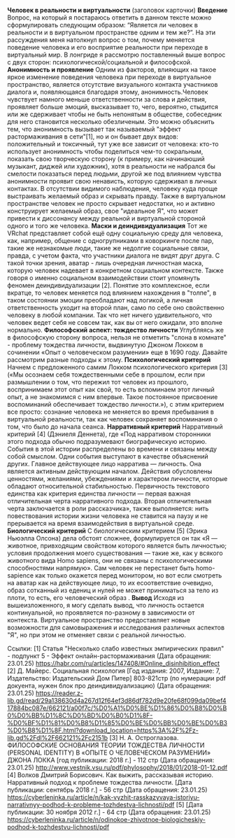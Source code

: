 **Человек в реальности и виртуальности** (заголовок карточки)
**Введение**
Вопрос, на который я постараюсь ответить в данном тексте можно сформулировать следующим образом: “Является ли человек в реальности и в виртуальном пространстве одним и тем же?”. На эти рассуждения меня натолкнул вопрос о том, почему меняется поведение человека и его восприятие реальности при переходе в виртуальный мир. В лонгриде я рассмотрю поставленный выше вопрос с двух сторон: психологической/социальной и философской. 
**Анонимность и проявление**
Одним из факторов, влияющих на такое яркое изменение поведения человека при переходе в виртуальное пространство, является отсутствие визуального контакта участников диалога и, появляющаяся благодаря этому, анонимность.Человек чувствует намного меньше ответственности за слова и действия, проявляет больше эмоций, высказывает то, чего, вероятно, стыдится или же сдерживает чтобы не быть непонятым в обществе, собеседник для него становится несколько обезличеным. Это можно объяснить тем, что анонимность вызывает так называемый "эффект растормаживания в сети"[1], но и он бывает двух видов: положительный и токсичный, тут уже все зависит от человека: кто-то использует анонимность чтобы поделиться чем-то сокральным, показать свою творческую сторону (к примеру, как начинаюший музыкант, диджей или художник), хотя в реальности не набрался бы смелости показаться перед людьми, другой же под влиянием чувства анонимности проявит свою ненависть, которую сдерживал в личных контактах. В отсутствии видимого наблюдения, человеку куда проще выстраивать желаемый образ и скрывать правду. Также в виртуальном пространстве человек не просто скрывает недостатки, но и активно конструирует желаемый образ, свое "идеальное Я", что может привести к диссонансу между реальной и виртуальной стороной одного и того же человека.
**Маски и деиндивидуализация**
Тот же VRchat представляет собой ещё одну социальную среду для человека, как, например, общение с одногрупниками в коворкинге после пар, такие же незнакомые люди, такие же недолгие социальные связи, правда, с учетом факта, что участники диалога не видят друг друга. С такой точки зрения, аватар - лишь очередная личностная маска, которую человек надевает в конкретном социальном контексте. Также говоря о именно социальном взаимодействии стоит упомянуть феномен деиндивидуализации [2]. Понятие это комплексное, если вкратце, то человек меняется под влиянием нахождения в "толпе", в таком состоянии эмоции преобладают над логикой, а личная ответственность уходит на второй план, само по себе оно свойственно человеку в любой компании. Так что нет ничего удивительного, что человек ведет себя не совсем так, как вы от него ожидали, это вполне нормально.
**Философский аспект: тождество личности**
Углубляясь же в философскую сторону вопроса, нельзя не отметить "слона в комнате" - проблему тождества личности, выдвинутую Джоном Локком в сочинении «Опыт о человеческом разумении» еще в 1690 году. Давайте рассмотрим разные подходы к этому. **Психологический критерий**
Начнем с предложенного самим Локком психологического критерия [3] («Мы осознаем себя тождественными себе в прошлом, если при размышлении о том, что пережил тот человек из прошлого, воспринимаем этот опыт как свой, то есть вспоминаем этот личный опыт, а не знакомимся с ним впервые. Такое постоянное присвоение воспоминаний обеспечивает тождество личности.»), с этим критерием все просто: сознание человека не меняется во время пребывания в виртуальной реальности, так как человек сохраняет воспоминания о том, что было до начала сеанса.
**Нарративный критерий**
Нарративный критерий [4] (Дэниеля Деннета), где «Под нарративом сторонники этого подхода обычно подразумевают биографическую историю. События в этой истории распределены во времени и связаны между собой смыслом. Одни события выступают в качестве объяснений других. Главное действующее лицо нарратива — личность. Она является активным действующим началом. Действия обусловлены ценностями, желаниями, убеждениями и характером личности, которые обладают относительной стабильностью. Первичность текстового единства как критерия единства личности — первая важная отличительная черта нарративного подхода. Вторая отличительная черта заключается в роли рассказчика», также выполняется: нить повествования истории жизни человека не ставится на паузу и не прерывается на время взаимодействия в виртуальной среде.
**Биологический критерий**
С биологическим критерием [5] (Эрика Ньюэлла Олсона) дела обстоят сложнее, формулируется он так «Я — животное, привходящим свойством которого является быть личностью; условия продолжения моего существования — такие же, как у всякого животного вида Homo sapiens, они не связаны с психологическими способностями напрямую». Сам человек не перестанет быть homo-sapience как только окажется перед монитором, но вот если смотреть на аватар как на действующее лицо, то их есоответствие очевидно, образ сотканный из едениц и нулей не может приниматься за тело из плоти, то есть, его человеческий образ .
**Вывод**
Исходя из вышеизложенного, я могу сделать вывод, что личность остается континуальной, но проявляется по-разному в зависимости от контекста. Виртуальное пространство предоставляет новые возможности для самовыражения и исследования различных аспектов "Я", но при этом не отменяет связи с реальной личностью.

Ссылки:
[1] Статья "Несколько слабо известных эмпирических правил" - подпункт 5 - Эффект онлайн-растормаживания (Дата обращения: 23.01.25) https://habr.com/ru/articles/147408/#Online_disinhibition_effect  
[2] Д. Майерс. Социальная психология [Год издания: 2007, Издание: 7, Издательство: Издательский Дом Питер] 803-821стр (по нумерации pdf докуента, нужен блок про деиндивидуализацию) (Дата обращения: 23.01.25) https://reader.z-lib.gd/read/29a138630d4a267d12f64ef3d86df782d9e20fe68f099da09bef417884bc087e/662121/a00f7c/%D0%A1%D0%BE%D1%86%D0%B8%D0%B0%D0%BB%D1%8C%D0%BD%D0%B0%D1%8F-%D0%BF%D1%81%D0%B8%D1%85%D0%BE%D0%BB%D0%BE%D0%B3%D0%B8%D1%8F.html?download_location=https%3A%2F%2Fz-lib.gd%2Fdl%2F662121%2Fc2151b
[3] Н. А. Остроглазова. ФИЛОСОФСКИЕ ОСНОВАНИЯ ТЕОРИИ ТОЖДЕСТВА ЛИЧНОСТИ (PERSONAL IDENTITY) В «ОПЫТЕ О ЧЕЛОВЕЧЕСКОМ РАЗУМЕНИИ» ДЖОНА ЛОККА [год публикации: 2018 г.] - 112 стр (Дата обращения: 23.01.25) http://www.vestnik.vsu.ru/pdf/phylosophy/2018/01/2018-01-12.pdf 
[4] Волков Дмитрий Борисович. Как выжить, рассказывая историю. Нарративный подход к проблеме тождества личности. [Дата публикации: сентябрь 2018 г.]  - 56 стр (Дата обращения: 23.01.25) https://cyberleninka.ru/article/n/kak-vyzhit-rasskazyvaya-istoriyu-narrativnyy-podhod-k-probleme-tozhdestva-lichnosti/pdf
[5]   [Дата публикации: 30 ноября 2012 г.] - 64 стр (Дата обращения: 23.01.25) https://cyberleninka.ru/article/n/odinokoe-zhivotnoe-biologicheskiy-podhod-k-tozhdestvu-lichnosti/pdf